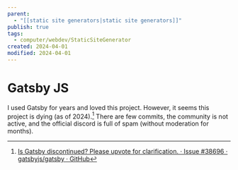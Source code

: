 ```yaml
---
parent:
  - "[[static site generators|static site generators]]"
publish: true
tags:
  - computer/webdev/StaticSiteGenerator
created: 2024-04-01
modified: 2024-04-01
---
```

# Gatsby JS

I used Gatsby for years and loved this project. However, it seems this project is dying (as of 2024).[^1] There are few commits, the community is not active, and the official discord is full of spam (without moderation for months).

[^1]: [Is Gatsby discontinued? Please upvote for clarification. · Issue #38696 · gatsbyjs/gatsby · GitHub](https://github.com/gatsbyjs/gatsby/issues/38696)